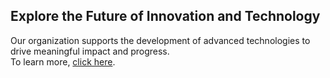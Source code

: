 <h2>Explore the Future of Innovation and Technology</h2>

Our organization supports the development of advanced technologies to drive meaningful impact and progress.  
To learn more, <a href="/what-we-do">click here</a>.


